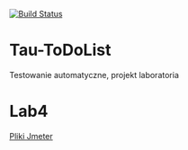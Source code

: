 

[![Build Status](https://travis-ci.org/GrzegorzFryger/Tau-ToDoList.svg?branch=master)](https://travis-ci.org/GrzegorzFryger/Tau-ToDoList)

# Tau-ToDoList
Testowanie automatyczne, projekt laboratoria 


# Lab4
[Pliki Jmeter](https://github.com/GrzegorzFryger/Tau-ToDoList/tree/master/src/test/jmeter)
